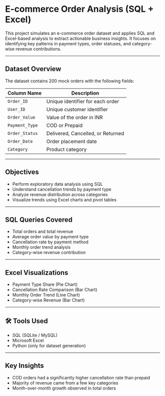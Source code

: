 
#  E-commerce Order Analysis (SQL + Excel)

This project simulates an e-commerce order dataset and applies SQL and Excel-based analysis to extract actionable business insights. It focuses on identifying key patterns in payment types, order statuses, and category-wise revenue contributions.

---

##  Dataset Overview

The dataset contains 200 mock orders with the following fields:

| Column Name    | Description                          |
|----------------|--------------------------------------|
| `Order_ID`     | Unique identifier for each order     |
| `User_ID`      | Unique customer identifier           |
| `Order_Value`  | Value of the order in INR            |
| `Payment_Type` | COD or Prepaid                       |
| `Order_Status` | Delivered, Cancelled, or Returned    |
| `Order_Date`   | Order placement date                 |
| `Category`     | Product category                     |

---

##  Objectives

- Perform exploratory data analysis using SQL
- Understand cancellation trends by payment type
- Analyze revenue distribution across categories
- Visualize trends using Excel charts and pivot tables

---

##  SQL Queries Covered

- Total orders and total revenue
- Average order value by payment type
- Cancellation rate by payment method
- Monthly order trend analysis
- Category-wise revenue contribution

---

##  Excel Visualizations

- Payment Type Share (Pie Chart)
- Cancellation Rate Comparison (Bar Chart)
- Monthly Order Trend (Line Chart)
- Category-wise Revenue (Bar Chart)

---

## 🛠 Tools Used

- SQL (SQLite / MySQL)
- Microsoft Excel
- Python (only for dataset generation)

---

##  Key Insights

- COD orders had a significantly higher cancellation rate than prepaid
- Majority of revenue came from a few key categories
- Month-over-month growth observed in total orders






